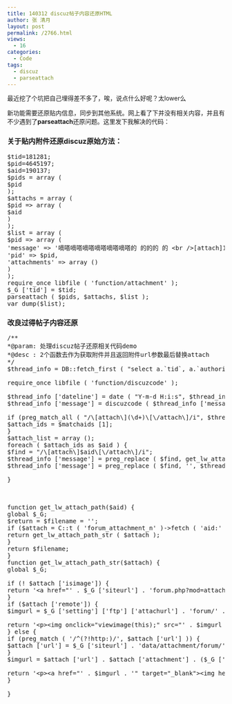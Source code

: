 ```yaml
---
title: 140312 discuz帖子内容还原HTML
author: 张 清月
layout: post
permalink: /2766.html
views:
  - 16
categories:
  - Code
tags:
  - discuz
  - parseattach
---
```

最近挖了个坑把自己埋得差不多了，唉，说点什么好呢？太lower么

新功能需要还原贴内信息，同步到其他系统。网上看了下并没有相关内容，并且有不少遇到了**parseattach**还原问题。这里发下我解决的代码：

### 关于贴内附件还原discuz原始方法：

<pre class="brush: php; title: ; notranslate" title="">$tid=181281;
$pid=4645197;
$aid=190137;
$pids = array (
$pid 
);
$attachs = array (
$pid =&gt; array (
$aid 
) 
);
$list = array (
$pid =&gt; array (
'message' =&gt; '嘀嗒嘀嗒嘀嗒嘀嗒嘀嗒嘀嗒的 的的的 的 &lt;br /&gt;[attach]190137[/attach]&lt;br /&gt;',
'pid' =&gt; $pid,
'attachments' =&gt; array () 
) 
);
require_once libfile ( 'function/attachment' );
$_G ['tid'] = $tid;
parseattach ( $pids, $attachs, $list );
var_dump($list);
</pre>

### 改良过得帖子内容还原

<pre class="brush: php; title: ; notranslate" title="">/**
*@param: 处理discuz帖子还原相关代码demo
*@desc : 2个函数去作为获取附件并且返回附件url参数最后替换attach
*/
$thread_info = DB::fetch_first ( "select a.`tid`, a.`authorid`, a.`author`,a.`dateline`, a.`subject`, b.`message` from " . DB::table ( 'forum_thread' ) . " as a, " . DB::table ( 'forum_post' ) . " as b where a.tid=$tid and a.tid=b.tid and b.first=1 order by pid desc limit 1" );

require_once libfile ( 'function/discuzcode' );

$thread_info ['dateline'] = date ( "Y-m-d H:i:s", $thread_info ['dateline'] );
$thread_info ['message'] = discuzcode ( $thread_info ['message'] );

if (preg_match_all ( "/\[attach\](\d+)\[\/attach\]/i", $thread_info ['message'], $matchaids )) {
$attach_ids = $matchaids [1];
}
$attach_list = array ();
foreach ( $attach_ids as $aid ) {
$find = "/\[attach\]$aid\[\/attach\]/i";
$thread_info ['message'] = preg_replace ( $find, get_lw_attach_path ( $aid ), $thread_info ['message'], 1 );
$thread_info ['message'] = preg_replace ( $find, '', $thread_info ['message'] );

}



function get_lw_attach_path($aid) {
global $_G;
$return = $filename = '';
if ($attach = C::t ( 'forum_attachment_n' )-&gt;fetch ( 'aid:' . $aid, $aid, array (1,- 1) )) {
return get_lw_attach_path_str ( $attach );
}
return $filename;
}
function get_lw_attach_path_str($attach) {
global $_G;

if (! $attach ['isimage']) {
return '&lt;a href="' . $_G ['siteurl'] . 'forum.php?mod=attachment&aid=' . aidencode ( $attach ['aid'] ) . '"&gt;' . $attach ['filename'] . '&lt;/a&gt;';
}
if ($attach ['remote']) {
$imgurl = $_G ['setting'] ['ftp'] ['attachurl'] . 'forum/' . $attach ['attachment'];

return '&lt;p&gt;&lt;img onclick="viewimage(this);" src="' . $imgurl . '" /&gt;&lt;/p&gt;';
} else {
if (preg_match ( '/^(?!http:)/', $attach ['url'] )) {
$attach ['url'] = $_G ['siteurl'] . 'data/attachment/forum/' . $attach ['url'];
}
$imgurl = $attach ['url'] . $attach ['attachment'] . ($_G ['gp_width'] ? '&width=' . $_G ['gp_width'] : '') . ($_G ['gp_height'] ? '&height=' . $_G ['gp_height'] : '');

return '&lt;p&gt;&lt;a href="' . $imgurl . '" target="_blank"&gt;&lt;img height="320" width="320" src="' . $imgurl . '" /&gt;&lt;/a&gt;&lt;/p&gt;';
}

}
</pre>